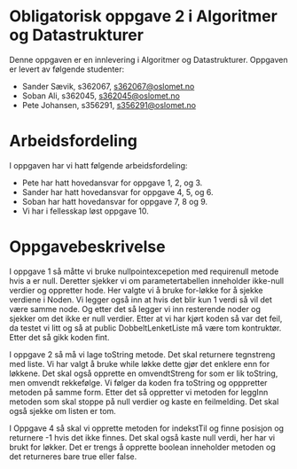 # Obligatorisk oppgave 2 i Algoritmer og Datastrukturer

Denne oppgaven er en innlevering i Algoritmer og Datastrukturer. 
Oppgaven er levert av følgende studenter:
* Sander Sævik, s362067, s362067@oslomet.no
* Soban Ali, s362045, s362045@oslomet.no
* Pete Johansen, s356291, s356291@oslomet.no

# Arbeidsfordeling

I oppgaven har vi hatt følgende arbeidsfordeling:
* Pete har hatt hovedansvar for oppgave 1, 2, og 3. 
* Sander har hatt hovedansvar for oppgave 4, 5, og 6. 
* Soban har hatt hovedansvar for oppgave 7, 8 og 9. 
* Vi har i fellesskap løst oppgave 10. 

# Oppgavebeskrivelse

I oppgave 1 så måtte vi bruke nullpointexcepetion med requirenull metode hvis a er null. Deretter sjekker vi om 
parametertabellen inneholder ikke-null verdier og oppretter hode. 
Her valgte vi å bruke for-løkke for å sjekke verdiene i Noden. 
Vi legger også inn at hvis det blir kun 1 verdi så vil det være samme node. Og etter det så legger vi inn resterende
noder og sjekker om det ikke er null verdier. Etter at vi har kjørt koden så var det feil, da testet vi litt og så at
public DobbeltLenketListe må være tom kontruktør. Etter det så gikk koden fint. 

I oppgave 2 så må vi lage toString metode. Det skal returnere tegnstreng med liste. Vi har valgt å bruke while løkke
dette gjør det enklere enn for løkkene. Det skal også opprette en omvendtStreng for som er lik toString, men omvendt rekkefølge.
Vi følger da koden fra toString og opppretter metoden på samme form. Etter det så oppretter vi metoden for leggInn metoden
som skal stoppe på null verdier og kaste en feilmelding. Det skal også sjekke om listen er tom.


I Oppgave 4 så skal vi opprette metoden for indekstTil og finne posisjon og returnere -1 hvis det ikke finnes. 
Det skal også kaste null verdi, her har vi brukt for løkker. Det er trengs å opprette boolean inneholder metoden
og det returneres bare true eller false. 